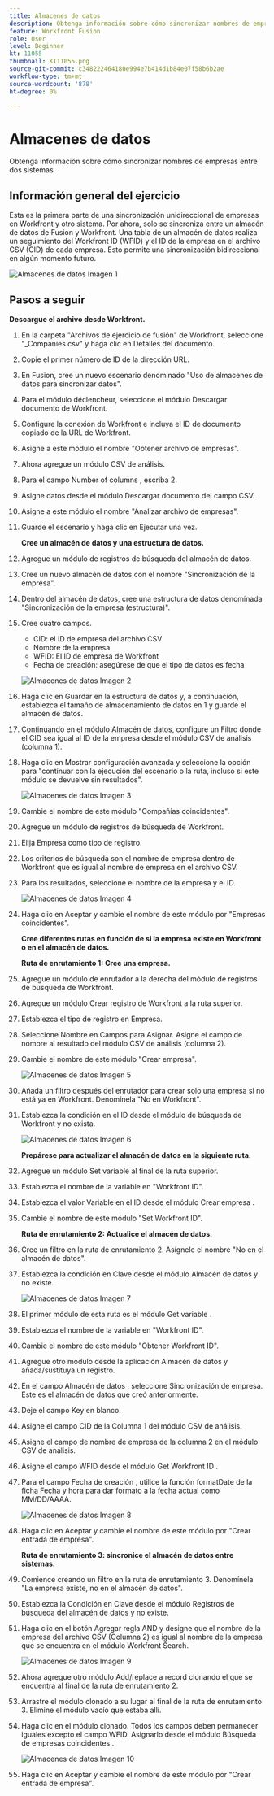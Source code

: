 ```yaml
---
title: Almacenes de datos
description: Obtenga información sobre cómo sincronizar nombres de empresas entre dos sistemas. (Debe tener entre 60 y 160 caracteres, pero 59 caracteres)
feature: Workfront Fusion
role: User
level: Beginner
kt: 11055
thumbnail: KT11055.png
source-git-commit: c348222464180e994e7b414d1b84e07f58b6b2ae
workflow-type: tm+mt
source-wordcount: '878'
ht-degree: 0%

---
```



# Almacenes de datos

Obtenga información sobre cómo sincronizar nombres de empresas entre dos sistemas.

## Información general del ejercicio

Esta es la primera parte de una sincronización unidireccional de empresas en Workfront y otro sistema. Por ahora, solo se sincroniza entre un almacén de datos de Fusion y Workfront. Una tabla de un almacén de datos realiza un seguimiento del Workfront ID (WFID) y el ID de la empresa en el archivo CSV (CID) de cada empresa. Esto permite una sincronización bidireccional en algún momento futuro.

![Almacenes de datos Imagen 1](../12-exercises/assets/data-stores-walkthrough-1.png)

## Pasos a seguir

**Descargue el archivo desde Workfront.**

1. En la carpeta &quot;Archivos de ejercicio de fusión&quot; de Workfront, seleccione &quot;_Companies.csv&quot; y haga clic en Detalles del documento.
1. Copie el primer número de ID de la dirección URL.
1. En Fusion, cree un nuevo escenario denominado &quot;Uso de almacenes de datos para sincronizar datos&quot;.
1. Para el módulo déclencheur, seleccione el módulo Descargar documento de Workfront.
1. Configure la conexión de Workfront e incluya el ID de documento copiado de la URL de Workfront.
1. Asigne a este módulo el nombre &quot;Obtener archivo de empresas&quot;.
1. Ahora agregue un módulo CSV de análisis.
1. Para el campo Number of columns , escriba 2.
1. Asigne datos desde el módulo Descargar documento del campo CSV.
1. Asigne a este módulo el nombre &quot;Analizar archivo de empresas&quot;.
1. Guarde el escenario y haga clic en Ejecutar una vez.

   **Cree un almacén de datos y una estructura de datos.**

1. Agregue un módulo de registros de búsqueda del almacén de datos.
1. Cree un nuevo almacén de datos con el nombre &quot;Sincronización de la empresa&quot;.
1. Dentro del almacén de datos, cree una estructura de datos denominada &quot;Sincronización de la empresa (estructura)&quot;.
1. Cree cuatro campos.

   + CID: el ID de empresa del archivo CSV
   + Nombre de la empresa
   + WFID: El ID de empresa de Workfront
   + Fecha de creación: asegúrese de que el tipo de datos es fecha

   ![Almacenes de datos Imagen 2](../12-exercises/assets/data-stores-walkthrough-2.png)

1. Haga clic en Guardar en la estructura de datos y, a continuación, establezca el tamaño de almacenamiento de datos en 1 y guarde el almacén de datos.
1. Continuando en el módulo Almacén de datos, configure un Filtro donde el CID sea igual al ID de la empresa desde el módulo CSV de análisis (columna 1).
1. Haga clic en Mostrar configuración avanzada y seleccione la opción para &quot;continuar con la ejecución del escenario o la ruta, incluso si este módulo se devuelve sin resultados&quot;.

   ![Almacenes de datos Imagen 3](../12-exercises/assets/data-stores-walkthrough-3.png)

1. Cambie el nombre de este módulo &quot;Compañías coincidentes&quot;.
1. Agregue un módulo de registros de búsqueda de Workfront.
1. Elija Empresa como tipo de registro.
1. Los criterios de búsqueda son el nombre de empresa dentro de Workfront que es igual al nombre de empresa en el archivo CSV.
1. Para los resultados, seleccione el nombre de la empresa y el ID.

   ![Almacenes de datos Imagen 4](../12-exercises/assets/data-stores-walkthrough-4.png)

1. Haga clic en Aceptar y cambie el nombre de este módulo por &quot;Empresas coincidentes&quot;.

   **Cree diferentes rutas en función de si la empresa existe en Workfront o en el almacén de datos.**

   **Ruta de enrutamiento 1: Cree una empresa.**

1. Agregue un módulo de enrutador a la derecha del módulo de registros de búsqueda de Workfront.
1. Agregue un módulo Crear registro de Workfront a la ruta superior.
1. Establezca el tipo de registro en Empresa.
1. Seleccione Nombre en Campos para Asignar. Asigne el campo de nombre al resultado del módulo CSV de análisis (columna 2).
1. Cambie el nombre de este módulo &quot;Crear empresa&quot;.

   ![Almacenes de datos Imagen 5](../12-exercises/assets/data-stores-walkthrough-5.png)

1. Añada un filtro después del enrutador para crear solo una empresa si no está ya en Workfront. Denomínela &quot;No en Workfront&quot;.
1. Establezca la condición en el ID desde el módulo de búsqueda de Workfront y no exista.

   ![Almacenes de datos Imagen 6](../12-exercises/assets/data-stores-walkthrough-6.png)

   **Prepárese para actualizar el almacén de datos en la siguiente ruta.**

1. Agregue un módulo Set variable al final de la ruta superior.
1. Establezca el nombre de la variable en &quot;Workfront ID&quot;.
1. Establezca el valor Variable en el ID desde el módulo Crear empresa .
1. Cambie el nombre de este módulo &quot;Set Workfront ID&quot;.

   **Ruta de enrutamiento 2: Actualice el almacén de datos.**

1. Cree un filtro en la ruta de enrutamiento 2. Asígnele el nombre &quot;No en el almacén de datos&quot;.

1. Establezca la condición en Clave desde el módulo Almacén de datos y no existe.

   ![Almacenes de datos Imagen 7](../12-exercises/assets/data-stores-walkthrough-7.png)

1. El primer módulo de esta ruta es el módulo Get variable .
1. Establezca el nombre de la variable en &quot;Workfront ID&quot;.
1. Cambie el nombre de este módulo &quot;Obtener Workfront ID&quot;.
1. Agregue otro módulo desde la aplicación Almacén de datos y añada/sustituya un registro.
1. En el campo Almacén de datos , seleccione Sincronización de empresa. Este es el almacén de datos que creó anteriormente.
1. Deje el campo Key en blanco.
1. Asigne el campo CID de la Columna 1 del módulo CSV de análisis.
1. Asigne el campo de nombre de empresa de la columna 2 en el módulo CSV de análisis.
1. Asigne el campo WFID desde el módulo Get Workfront ID .
1. Para el campo Fecha de creación , utilice la función formatDate de la ficha Fecha y hora para dar formato a la fecha actual como MM/DD/AAAA.

   ![Almacenes de datos Imagen 8](../12-exercises/assets/data-stores-walkthrough-8.png)

1. Haga clic en Aceptar y cambie el nombre de este módulo por &quot;Crear entrada de empresa&quot;.

   **Ruta de enrutamiento 3: sincronice el almacén de datos entre sistemas.**

1. Comience creando un filtro en la ruta de enrutamiento 3. Denomínela &quot;La empresa existe, no en el almacén de datos&quot;.
1. Establezca la Condición en Clave desde el módulo Registros de búsqueda del almacén de datos y no existe.
1. Haga clic en el botón Agregar regla AND y designe que el nombre de la empresa del archivo CSV (Columna 2) es igual al nombre de la empresa que se encuentra en el módulo Workfront Search.

   ![Almacenes de datos Imagen 9](../12-exercises/assets/data-stores-walkthrough-9.png)

1. Ahora agregue otro módulo Add/replace a record clonando el que se encuentra al final de la ruta de enrutamiento 2.
1. Arrastre el módulo clonado a su lugar al final de la ruta de enrutamiento 3. Elimine el módulo vacío que estaba allí.
1. Haga clic en el módulo clonado. Todos los campos deben permanecer iguales excepto el campo WFID. Asignarlo desde el módulo Búsqueda de empresas coincidentes .

   ![Almacenes de datos Imagen 10](../12-exercises/assets/data-stores-walkthrough-10.png)

1. Haga clic en Aceptar y cambie el nombre de este módulo por &quot;Crear entrada de empresa&quot;.
